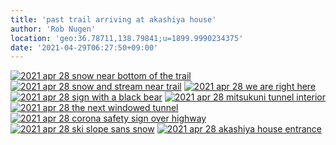 ```yaml
---
title: 'past trail arriving at akashiya house'
author: 'Rob Nugen'
location: 'geo:36.78711,138.79841;u=1899.9990234375'
date: '2021-04-29T06:27:50+09:00'
---
```


[![2021 apr 28 snow near bottom of the trail](//b.robnugen.com/quests/walk-to-niigata/2021/en_route/day-13/thumbs/2021_apr_28_snow_near_bottom_of_the_trail.jpeg)](//b.robnugen.com/quests/walk-to-niigata/2021/en_route/day-13/2021_apr_28_snow_near_bottom_of_the_trail.jpeg)
[![2021 apr 28 snow and stream near trail](//b.robnugen.com/quests/walk-to-niigata/2021/en_route/day-13/thumbs/2021_apr_28_snow_and_stream_near_trail.jpeg)](//b.robnugen.com/quests/walk-to-niigata/2021/en_route/day-13/2021_apr_28_snow_and_stream_near_trail.jpeg)
[![2021 apr 28 we are right here](//b.robnugen.com/quests/walk-to-niigata/2021/en_route/day-13/thumbs/2021_apr_28_we_are_right_here.jpeg)](//b.robnugen.com/quests/walk-to-niigata/2021/en_route/day-13/2021_apr_28_we_are_right_here.jpeg)
[![2021 apr 28 sign with a black bear](//b.robnugen.com/quests/walk-to-niigata/2021/en_route/day-13/thumbs/2021_apr_28_sign_with_a_black_bear.jpeg)](//b.robnugen.com/quests/walk-to-niigata/2021/en_route/day-13/2021_apr_28_sign_with_a_black_bear.jpeg)
[![2021 apr 28 mitsukuni tunnel interior](//b.robnugen.com/quests/walk-to-niigata/2021/en_route/day-13/thumbs/2021_apr_28_mitsukuni_tunnel_interior.jpeg)](//b.robnugen.com/quests/walk-to-niigata/2021/en_route/day-13/2021_apr_28_mitsukuni_tunnel_interior.jpeg)
[![2021 apr 28 the next windowed tunnel](//b.robnugen.com/quests/walk-to-niigata/2021/en_route/day-13/thumbs/2021_apr_28_the_next_windowed_tunnel.jpeg)](//b.robnugen.com/quests/walk-to-niigata/2021/en_route/day-13/2021_apr_28_the_next_windowed_tunnel.jpeg)
[![2021 apr 28 corona safety sign over highway](//b.robnugen.com/quests/walk-to-niigata/2021/en_route/day-13/thumbs/2021_apr_28_corona_safety_sign_over_highway.jpeg)](//b.robnugen.com/quests/walk-to-niigata/2021/en_route/day-13/2021_apr_28_corona_safety_sign_over_highway.jpeg)
[![2021 apr 28 ski slope sans snow](//b.robnugen.com/quests/walk-to-niigata/2021/en_route/day-13/thumbs/2021_apr_28_ski_slope_sans_snow.jpeg)](//b.robnugen.com/quests/walk-to-niigata/2021/en_route/day-13/2021_apr_28_ski_slope_sans_snow.jpeg)
[![2021 apr 28 akashiya house entrance](//b.robnugen.com/quests/walk-to-niigata/2021/en_route/day-13/thumbs/2021_apr_28_akashiya_house_entrance.jpeg)](//b.robnugen.com/quests/walk-to-niigata/2021/en_route/day-13/2021_apr_28_akashiya_house_entrance.jpeg)          
